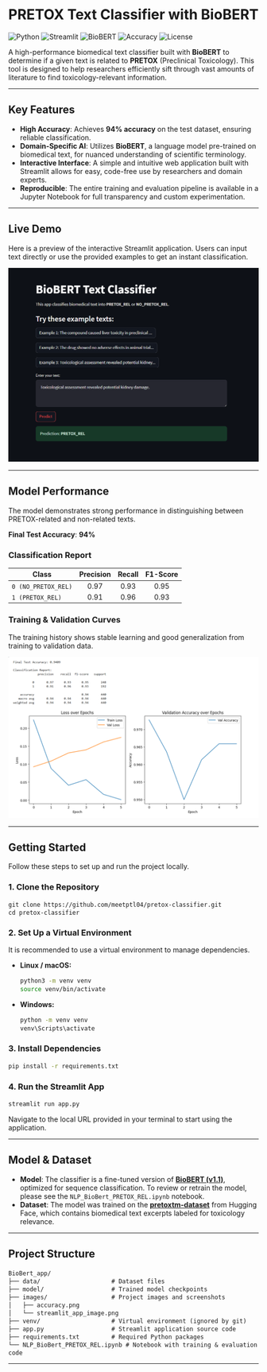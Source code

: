 # PRETOX Text Classifier with BioBERT
![Python](https://img.shields.io/badge/Python-3.9+-blue?style=flat-square&logo=python)
![Streamlit](https://img.shields.io/badge/Streamlit-App-red?style=flat-square&logo=streamlit)
![BioBERT](https://img.shields.io/badge/Model-BioBERT-green?style=flat-square&logo=semanticweb)
![Accuracy](https://img.shields.io/badge/Accuracy-94%25-brightgreen?style=flat-square)
![License](https://img.shields.io/badge/License-MIT-yellow?style=flat-square)

A high-performance biomedical text classifier built with **BioBERT** to determine if a given text is related to **PRETOX** (Preclinical Toxicology). This tool is designed to help researchers efficiently sift through vast amounts of literature to find toxicology-relevant information.

---

## Key Features

- **High Accuracy**: Achieves **94% accuracy** on the test dataset, ensuring reliable classification.
- **Domain-Specific AI**: Utilizes **BioBERT**, a language model pre-trained on biomedical text, for nuanced understanding of scientific terminology.
- **Interactive Interface**: A simple and intuitive web application built with Streamlit allows for easy, code-free use by researchers and domain experts.
- **Reproducible**: The entire training and evaluation pipeline is available in a Jupyter Notebook for full transparency and custom experimentation.

---

## Live Demo

Here is a preview of the interactive Streamlit application. Users can input text directly or use the provided examples to get an instant classification.

![Streamlit App Demo](images/streamlit_app_image.png)

---

## Model Performance

The model demonstrates strong performance in distinguishing between PRETOX-related and non-related texts.

**Final Test Accuracy**: **94%**

### Classification Report

| Class             | Precision | Recall | F1-Score |
| ----------------- | :-------: | :----: | :------: |
| `0 (NO_PRETOX_REL)` |   0.97    |  0.93  |   0.95   |
| `1 (PRETOX_REL)`  |   0.91    |  0.96  |   0.93   |

### Training & Validation Curves

The training history shows stable learning and good generalization from training to validation data.

![Accuracy and Loss Curves](images/accuracy.png)

---

## Getting Started

Follow these steps to set up and run the project locally.

### 1. Clone the Repository
```
git clone https://github.com/meetptl04/pretox-classifier.git
cd pretox-classifier
```

### 2\. Set Up a Virtual Environment

It is recommended to use a virtual environment to manage dependencies.

  - **Linux / macOS:**
    ```bash
    python3 -m venv venv
    source venv/bin/activate
    ```
  - **Windows:**
    ```bash
    python -m venv venv
    venv\Scripts\activate
    ```

### 3\. Install Dependencies

```bash
pip install -r requirements.txt
```

### 4\. Run the Streamlit App

```bash
streamlit run app.py
```

Navigate to the local URL provided in your terminal to start using the application.

-----

## Model & Dataset

  - **Model**: The classifier is a fine-tuned version of [**BioBERT (v1.1)**](https://huggingface.co/dmis-lab/biobert-v1.1), optimized for sequence classification. To review or retrain the model, please see the `NLP_BioBert_PRETOX_REL.ipynb` notebook.
  - **Dataset**: The model was trained on the [**pretoxtm-dataset**](https://huggingface.co/datasets/javicorvi/pretoxtm-dataset) from Hugging Face, which contains biomedical text excerpts labeled for toxicology relevance.

-----

## Project Structure

```
BioBert_app/
├── data/                    # Dataset files
├── model/                   # Trained model checkpoints
├── images/                  # Project images and screenshots
│   ├── accuracy.png
│   └── streamlit_app_image.png
├── venv/                    # Virtual environment (ignored by git)
├── app.py                   # Streamlit application source code
├── requirements.txt         # Required Python packages
└── NLP_BioBert_PRETOX_REL.ipynb # Notebook with training & evaluation code
```

-----
